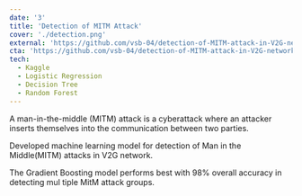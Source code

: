 ```yaml
---
date: '3'
title: 'Detection of MITM Attack'
cover: './detection.png'
external: 'https://github.com/vsb-04/detection-of-MITM-attack-in-V2G-network'
cta: 'https://github.com/vsb-04/detection-of-MITM-attack-in-V2G-network'
tech:
  - Kaggle 
  - Logistic Regression
  - Decision Tree
  - Random Forest
---
```


A man-in-the-middle (MITM) attack is a cyberattack where an attacker inserts themselves into the communication between two parties.

Developed machine learning model for detection  of Man in the Middle(MITM) attacks in V2G network.

The Gradient Boosting model performs best with 98% overall accuracy in detecting mul
tiple MitM attack groups.

